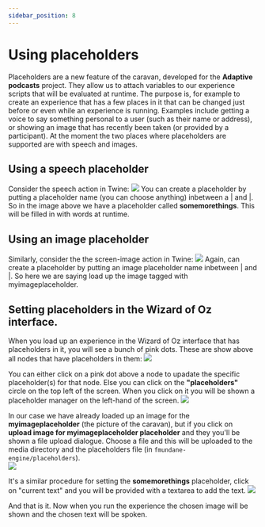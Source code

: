 ```yaml
---
sidebar_position: 8
---
```


# Using placeholders

Placeholders are a new feature of the caravan, developed for the **Adaptive podcasts** project.  They allow us to attach variables to our experience scripts that will be evaluated at runtime.  The purpose is, for example to create an experience that has a few places in it that can be changed just before or even while an experience is running.  Examples include getting a voice to say something personal to a user (such as their name or address), or showing an image that has recently been taken (or provided by a participant).  At the moment the two places where placeholders are supported are with speech and images.  

## Using a speech placeholder


Consider the speech action in Twine:
<img src="https://tlodge.github.io/fmundane-engine/img/placeholder1.png"/> 
You can create a placeholder by putting a placeholder name (you can choose anything) inbetween a | and |.  So in the image above we have a placeholder called **somemorethings**.  This will be filled in with words at runtime.

## Using an image placeholder

Similarly, consider the the screen-image action in Twine:
<img src="https://tlodge.github.io/fmundane-engine/img/placeholder2.png"/> 
Again, can create a placeholder by putting an image placeholder name inbetween | and |.  So here we are saying load up the image tagged with myimageplaceholder.


## Setting placeholders in the Wizard of Oz interface.

When you load up an experience in the Wizard of Oz interface that has placeholders in it, you will see a bunch of pink dots.  These are show above all nodes that have placeholders in them:
<img src="https://tlodge.github.io/fmundane-engine/img/placeholder3.png"/> 

You can either click on a pink dot above a node to upadate the specific placeholder(s) for that node.  Else you can click on the **"placeholders"** circle on the top left of the screen.  When you click on it you will be shown a placeholder manager on the left-hand of the screen.
<img src="https://tlodge.github.io/fmundane-engine/img/placeholder4.png"/>

In our case we have already loaded up an image for the **myimageplaceholder** (the picture of the caravan), but if you click on **upload image for myimageplaceholder placeholder** and they you'll be shown a file upload dialogue.  Choose a file and this will be uploaded to the media directory and the placeholders file (in `fmundane-engine/placeholders`).  
<img src="https://tlodge.github.io/fmundane-engine/img/placeholder5.png"/>

It's a similar procedure for setting the **somemorethings** placeholder, click on "current text" and you will be provided with a textarea to add the text.
<img src="https://tlodge.github.io/fmundane-engine/img/placeholder6.png"/>

And that is it.  Now when you run the experience the chosen image will be shown and the chosen text will be spoken.